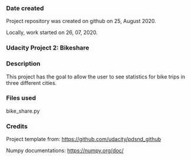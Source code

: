 ### Date created
Project repository was created on github on 25, August 2020.

Locally, work started on 26, 07, 2020.

### Udacity Project 2: Bikeshare

### Description
This project has the goal to allow the user to see statistics for bike trips in three different cities.
### Files used
bike_share.py
### Credits
Project template from:
https://github.com/udacity/pdsnd_github

Numpy documentations:
https://numpy.org/doc/
